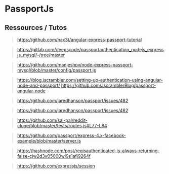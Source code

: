 # PassportJs
## Ressources / Tutos
> https://github.com/nax3t/angular-express-passport-tutorial

> https://gitlab.com/deepscode/passportauthentication_nodejs_expressjs_mysql/-/tree/master

> https://github.com/manjeshpv/node-express-passport-mysql/blob/master/config/passport.js

> https://blog.jscrambler.com/setting-up-authentication-using-angular-node-and-passport/
> https://github.com/JscramblerBlog/passport-angular-node

>https://github.com/jaredhanson/passport/issues/482

> https://github.com/jaredhanson/passport/issues/482

> https://github.com/sal-pal/reddit-clone/blob/master/tests/routes.js#L77-L84

> https://github.com/passport/express-4.x-facebook-example/blob/master/server.js

> https://hashnode.com/post/reqisauthenticated-is-always-returning-false-cjw2d3v05000wi9s1afj9264f

> https://github.com/expressjs/session
